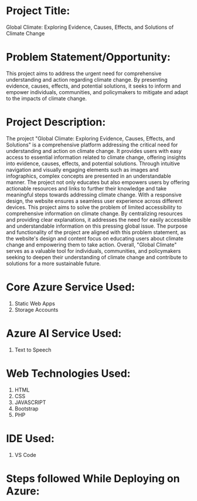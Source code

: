 # Project Title:
Global Climate: Exploring Evidence, Causes, Effects, and Solutions of Climate Change
# Problem Statement/Opportunity:
This project aims to address the urgent need for comprehensive understanding and action regarding climate change. By presenting evidence, causes, effects, and potential solutions, it seeks to inform and empower individuals, communities, and policymakers to mitigate and adapt to the impacts of climate change.
# Project Description:
The project "Global Climate: Exploring Evidence, Causes, Effects, and Solutions" is a comprehensive platform addressing the critical need for understanding and action on climate change. It provides users with easy access to essential information related to climate change, offering insights into evidence, causes, effects, and potential solutions. Through intuitive navigation and visually engaging elements such as images and infographics, complex concepts are presented in an understandable manner. The project not only educates but also empowers users by offering actionable resources and links to further their knowledge and take meaningful steps towards addressing climate change. With a responsive design, the website ensures a seamless user experience across different devices.
This project aims to solve the problem of limited accessibility to comprehensive information on climate change. By centralizing resources and providing clear explanations, it addresses the need for easily accessible and understandable information on this pressing global issue. The purpose and functionality of the project are aligned with this problem statement, as the website's design and content focus on educating users about climate change and empowering them to take action. Overall, "Global Climate" serves as a valuable tool for individuals, communities, and policymakers seeking to deepen their understanding of climate change and contribute to solutions for a more sustainable future.
# Core Azure Service Used:
1) Static Web Apps
2) Storage Accounts
# Azure AI Service Used:
1) Text to Speech
# Web Technologies Used:
1) HTML
2) CSS
3) JAVASCRIPT
4) Bootstrap
5) PHP
# IDE Used: 
1) VS Code
# Steps followed While Deploying on Azure:
